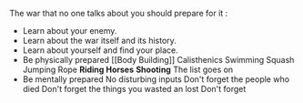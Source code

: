 
The war that no one talks about you should prepare for it :
- Learn about your enemy.
- Learn about the war itself and its history.
- Learn about yourself and find your place.
- Be physically prepared
		[[Body Building]]
		Calisthenics
		Swimming
		Squash
		Jumping Rope
		**Riding Horses**
		**Shooting**
		The list goes on
- Be mentally prepared
		No disturbing inputs
		Don't forget the people who died
		Don't forget the things you wasted an lost
		Don't forget 

